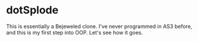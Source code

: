 dotSplode
=========
This is essentially a Bejeweled clone. I've never programmed in AS3 before, and this is my first step into OOP. Let's see how it goes.

